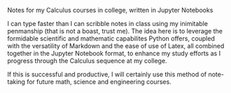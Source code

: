 Notes for my Calculus courses in college, written in Jupyter Notebooks

I can type faster than I can scribble notes in class using my inimitable penmanship (that is not a boast, trust me). 
The idea here is to leverage the formidable scientific and mathematic capabilites Python offers, coupled with the versatility of Markdown and the ease of use of Latex, all combined together in the Jupyter Notebook format, to enhance my study efforts as I progress through the Calculus sequence at my college. 

If this is successful and productive, I will certainly use this method of note-taking for future math, science and engineering courses.

